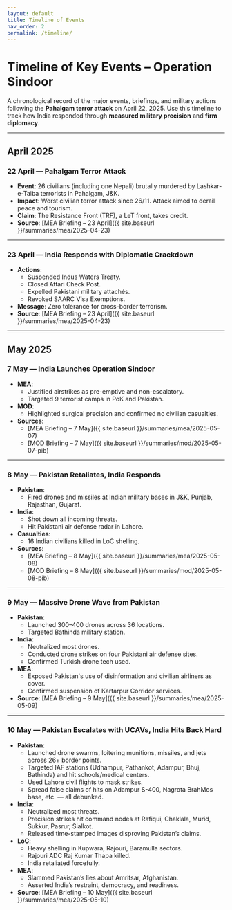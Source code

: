 ```yaml
---
layout: default
title: Timeline of Events
nav_order: 2
permalink: /timeline/
---
```


# **Timeline of Key Events – Operation Sindoor**

A chronological record of the major events, briefings, and military actions following the **Pahalgam terror attack** on April 22, 2025. Use this timeline to track how India responded through **measured military precision** and **firm diplomacy**.

---

## April 2025

### 22 April — Pahalgam Terror Attack
- **Event**: 26 civilians (including one Nepali) brutally murdered by Lashkar-e-Taiba terrorists in Pahalgam, J&K.
- **Impact**: Worst civilian terror attack since 26/11. Attack aimed to derail peace and tourism.
- **Claim**: The Resistance Front (TRF), a LeT front, takes credit.  
- **Source**: [MEA Briefing – 23 April]({{ site.baseurl }}/summaries/mea/2025-04-23)

---

### 23 April — India Responds with Diplomatic Crackdown
- **Actions**:
  - Suspended Indus Waters Treaty.
  - Closed Attari Check Post.
  - Expelled Pakistani military attachés.
  - Revoked SAARC Visa Exemptions.
- **Message**: Zero tolerance for cross-border terrorism.
- **Source**: [MEA Briefing – 23 April]({{ site.baseurl }}/summaries/mea/2025-04-23)

---

## May 2025

### 7 May — India Launches Operation Sindoor
- **MEA**:
  - Justified airstrikes as pre-emptive and non-escalatory.
  - Targeted 9 terrorist camps in PoK and Pakistan.
- **MOD**:
  - Highlighted surgical precision and confirmed no civilian casualties.
- **Sources**:
  - [MEA Briefing – 7 May]({{ site.baseurl }}/summaries/mea/2025-05-07)
  - [MOD Briefing – 7 May]({{ site.baseurl }}/summaries/mod/2025-05-07-pib)

---

### 8 May — Pakistan Retaliates, India Responds
- **Pakistan**:
  - Fired drones and missiles at Indian military bases in J&K, Punjab, Rajasthan, Gujarat.
- **India**:
  - Shot down all incoming threats.
  - Hit Pakistani air defense radar in Lahore.
- **Casualties**:
  - 16 Indian civilians killed in LoC shelling.
- **Sources**:
  - [MEA Briefing – 8 May]({{ site.baseurl }}/summaries/mea/2025-05-08)
  - [MOD Briefing – 8 May]({{ site.baseurl }}/summaries/mod/2025-05-08-pib)

---

### 9 May — Massive Drone Wave from Pakistan
- **Pakistan**:
  - Launched 300–400 drones across 36 locations.
  - Targeted Bathinda military station.
- **India**:
  - Neutralized most drones.
  - Conducted drone strikes on four Pakistani air defense sites.
  - Confirmed Turkish drone tech used.
- **MEA**:
  - Exposed Pakistan's use of disinformation and civilian airliners as cover.
  - Confirmed suspension of Kartarpur Corridor services.
- **Source**: [MEA Briefing – 9 May]({{ site.baseurl }}/summaries/mea/2025-05-09)

---


### 10 May — Pakistan Escalates with UCAVs, India Hits Back Hard

- **Pakistan**:
  * Launched drone swarms, loitering munitions, missiles, and jets across 26+ border points.
  * Targeted IAF stations (Udhampur, Pathankot, Adampur, Bhuj, Bathinda) and hit schools/medical centers.
  * Used Lahore civil flights to mask strikes.
  * Spread false claims of hits on Adampur S-400, Nagrota BrahMos base, etc. — all debunked.
- **India**:
  * Neutralized most threats.
  * Precision strikes hit command nodes at Rafiqui, Chaklala, Murid, Sukkur, Pasrur, Sialkot.
  * Released time-stamped images disproving Pakistan’s claims.
- **LoC**:
  * Heavy shelling in Kupwara, Rajouri, Baramulla sectors.
  * Rajouri ADC Raj Kumar Thapa killed.
  * India retaliated forcefully.
- **MEA**:
  * Slammed Pakistan’s lies about Amritsar, Afghanistan.
  * Asserted India’s restraint, democracy, and readiness.
- **Source**: [MEA Briefing – 10 May]({{ site.baseurl }}/summaries/mea/2025-05-10)

